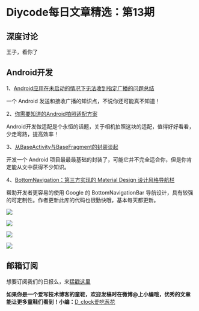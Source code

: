 # Diycode每日文章精选：第13期

## 深度讨论

[]()

王子，看你了

## Android开发

1、[Android应用在未启动的情况下无法收到指定广播的问题总结](https://zhuanlan.zhihu.com/p/20933603)

一个 Android 发送和接收广播的知识点，不说你还可能真不知道！

2、[你需要知道的Android拍照适配方案](http://www.jianshu.com/p/f269bcda335f)

Android开发做适配是个永恒的话题，关于相机拍照这块的适配，值得好好看看，少走弯路，提高效率！

3、[从BaseActivity与BaseFragment的封装谈起](http://blog.csdn.net/tyk0910/article/details/51355026)

开发一个 Android 项目最最最基础的封装了，可能它并不完全适合你，但是你肯定能从文中获得不少知识。

4、[BottomNavigation：第三方实现的 Material Design 设计风格导航栏](https://github.com/Ashok-Varma/BottomNavigation)

帮助开发者更容易的使用 Google 的 BottomNavigationBar 导航设计，具有较强的可定制性。作者更新此库的代码也很勤快哦，基本每天都更新。

![](https://raw.githubusercontent.com/Ashok-Varma/BottomNavigation/master/fixed_static.gif)

![](https://raw.githubusercontent.com/Ashok-Varma/BottomNavigation/master/shift_static.gif)

![](https://raw.githubusercontent.com/Ashok-Varma/BottomNavigation/master/fixed_ripple.gif)

![](https://raw.githubusercontent.com/Ashok-Varma/BottomNavigation/master/shift_ripple.gif)


## 邮箱订阅

想要订阅我们的日报么，来[猛戳这里](http://list.qq.com/cgi-bin/qf_invite?id=d469993d2c888e971c0fbb2309c4d84256968386b126b967)

**如果你是一个爱写技术博客的童鞋，欢迎发稿时在微博@上小编哦，优秀的文章能让更多童鞋们看到！小编：**[D_clock爱吃葱花](http://weibo.com/2480694892/profile?rightmod=1&wvr=6&mod=personinfo&is_all=1)
